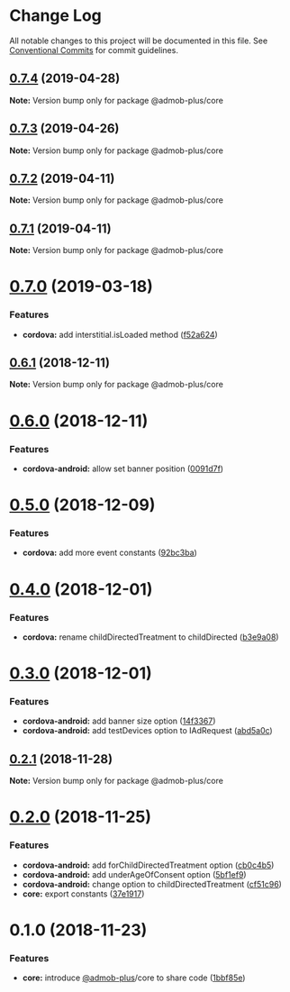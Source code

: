# Change Log

All notable changes to this project will be documented in this file.
See [Conventional Commits](https://conventionalcommits.org) for commit guidelines.

## [0.7.4](https://github.com/admob-plus/admob-plus/compare/@admob-plus/core@0.7.3...@admob-plus/core@0.7.4) (2019-04-28)

**Note:** Version bump only for package @admob-plus/core





## [0.7.3](https://github.com/admob-plus/admob-plus/compare/@admob-plus/core@0.7.2...@admob-plus/core@0.7.3) (2019-04-26)

**Note:** Version bump only for package @admob-plus/core





## [0.7.2](https://github.com/admob-plus/admob-plus/compare/@admob-plus/core@0.7.0...@admob-plus/core@0.7.2) (2019-04-11)

**Note:** Version bump only for package @admob-plus/core





## [0.7.1](https://github.com/admob-plus/admob-plus/compare/@admob-plus/core@0.7.0...@admob-plus/core@0.7.1) (2019-04-11)

**Note:** Version bump only for package @admob-plus/core





# [0.7.0](https://github.com/admob-plus/admob-plus/compare/@admob-plus/core@0.6.1...@admob-plus/core@0.7.0) (2019-03-18)


### Features

* **cordova:** add interstitial.isLoaded method ([f52a624](https://github.com/admob-plus/admob-plus/commit/f52a624))





## [0.6.1](https://github.com/admob-plus/admob-plus/compare/@admob-plus/core@0.6.0...@admob-plus/core@0.6.1) (2018-12-11)

**Note:** Version bump only for package @admob-plus/core





# [0.6.0](https://github.com/admob-plus/admob-plus/compare/@admob-plus/core@0.5.0...@admob-plus/core@0.6.0) (2018-12-11)


### Features

* **cordova-android:** allow set banner position ([0091d7f](https://github.com/admob-plus/admob-plus/commit/0091d7f))





# [0.5.0](https://github.com/admob-plus/admob-plus/compare/@admob-plus/core@0.4.0...@admob-plus/core@0.5.0) (2018-12-09)


### Features

* **cordova:** add more event constants ([92bc3ba](https://github.com/admob-plus/admob-plus/commit/92bc3ba))





# [0.4.0](https://github.com/admob-plus/admob-plus/compare/@admob-plus/core@0.3.0...@admob-plus/core@0.4.0) (2018-12-01)


### Features

* **cordova:** rename childDirectedTreatment to childDirected ([b3e9a08](https://github.com/admob-plus/admob-plus/commit/b3e9a08))





# [0.3.0](https://github.com/admob-plus/admob-plus/compare/@admob-plus/core@0.2.1...@admob-plus/core@0.3.0) (2018-12-01)


### Features

* **cordova-android:** add banner size option ([14f3367](https://github.com/admob-plus/admob-plus/commit/14f3367))
* **cordova-android:** add testDevices option to IAdRequest ([abd5a0c](https://github.com/admob-plus/admob-plus/commit/abd5a0c))





## [0.2.1](https://github.com/admob-plus/admob-plus/compare/@admob-plus/core@0.2.0...@admob-plus/core@0.2.1) (2018-11-28)

**Note:** Version bump only for package @admob-plus/core





# [0.2.0](https://github.com/admob-plus/admob-plus/compare/@admob-plus/core@0.1.0...@admob-plus/core@0.2.0) (2018-11-25)


### Features

* **cordova-android:** add forChildDirectedTreatment option ([cb0c4b5](https://github.com/admob-plus/admob-plus/commit/cb0c4b5))
* **cordova-android:** add underAgeOfConsent option ([5bf1ef9](https://github.com/admob-plus/admob-plus/commit/5bf1ef9))
* **cordova-android:** change option to childDirectedTreatment ([cf51c96](https://github.com/admob-plus/admob-plus/commit/cf51c96))
* **core:** export constants ([37e1917](https://github.com/admob-plus/admob-plus/commit/37e1917))





# 0.1.0 (2018-11-23)


### Features

* **core:** introduce [@admob-plus](https://github.com/admob-plus)/core to share code ([1bbf85e](https://github.com/admob-plus/admob-plus/commit/1bbf85e))
